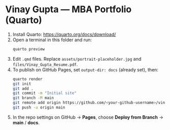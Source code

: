 # Vinay Gupta — MBA Portfolio (Quarto)

1. Install Quarto: https://quarto.org/docs/download/  
2. Open a terminal in this folder and run:  
   ```bash
   quarto preview
   ```
3. Edit `.qmd` files. Replace `assets/portrait-placeholder.jpg` and `files/Vinay_Gupta_Resume.pdf`.
4. To publish on GitHub Pages, set `output-dir: docs` (already set), then:
   ```bash
   quarto render
   git init
   git add .
   git commit -m "Initial site"
   git branch -M main
   git remote add origin https://github.com/<your-github-username>/vinay-mba-portfolio.git
   git push -u origin main
   ```
5. In the repo settings on GitHub → **Pages**, choose **Deploy from Branch** → **main** / **docs**.